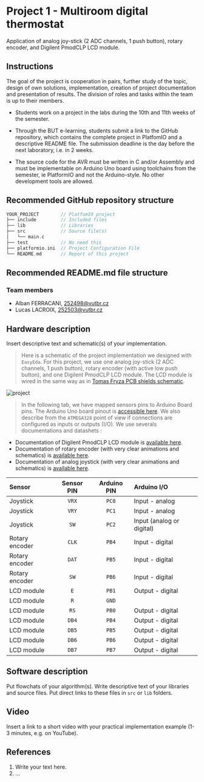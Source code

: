# Project 1 - Multiroom digital thermostat

Application of analog joy-stick (2 ADC channels, 1 push button), rotary encoder, and Digilent PmodCLP LCD module.

## Instructions

The goal of the project is cooperation in pairs, further study of the topic, design of own solutions, implementation, creation of project documentation and presentation of results. The division of roles and tasks within the team is up to their members.

* Students work on a project in the labs during the 10th and 11th weeks of the semester.

* Through the BUT e-learning, students submit a link to the GitHub repository, which contains the complete project in PlatfomIO and a descriptive README file. The submission deadline is the day before the next laboratory, i.e. in 2 weeks.

* The source code for the AVR must be written in C and/or Assembly and must be implementable on Arduino Uno board using toolchains from the semester, ie PlatformIO and not the Arduino-style. No other development tools are allowed.

## Recommended GitHub repository structure

   ```c
   YOUR_PROJECT        // PlatfomIO project
   ├── include         // Included files
   ├── lib             // Libraries
   ├── src             // Source file(s)
   │   └── main.c
   ├── test            // No need this
   ├── platformio.ini  // Project Configuration File
   └── README.md       // Report of this project
   ```

## Recommended README.md file structure

### Team members

* Alban FERRACANI, 252498@vutbr.cz
* Lucas LACROIX, 252503@vutbr.cz

## Hardware description

Insert descriptive text and schematic(s) of your implementation.

>Here is a schematic of the project implementation we designed with `EasyEda`. For this project, we use one analog joy-stick (2 ADC channels, 1 push button), rotary encoder (with active low push button), and one Digilent PmodCLP LCD module.
>The LCD module is wired in the same way as in [Tomas Fryza PCB shields schematic](https://oshwlab.com/tomas.fryza/arduino-shields).

![project](https://user-images.githubusercontent.com/114081879/203870031-c122c04f-a4bb-45ab-9847-a770181ee708.svg)

>In the following tab, we have mapped sensors pins to Arduino Board pins. The Arduino Uno board pinout is [accessible here](https://docs.arduino.cc/static/6ec5e4c2a6c0e9e46389d4f6dc924073/4ef49/Pinout-UNOrev3_latest.png). We also describe from the `ATMEGA328` point of view if connections are configured as inputs or outputs (I/O).
>We use severals documentations and datashets : 
- Documentation of Digilent PmodCLP LCD module is [available here](https://digilent.com/reference/_media/pmod:pmod:pmodCLP_rm.pdf).
- Documentation of rotary encoder (with very clear animations and schematics) is [available here](https://lastminuteengineers.com/rotary-encoder-arduino-tutorial/).
- Documentation of analog joystick (with very clear animations and schematics) is [available here](https://lastminuteengineers.com/joystick-interfacing-arduino-processing/).


|Sensor|Sensor PIN |Arduino PIN | Arduino I/O|
| :-- | :-: | :-: | :-- |
| Joystick| `VRX` | `PC0` | Input - analog |
| Joystick| `VRY` | `PC1` | Input - analog |
| Joystick| `SW` | `PC2` | Input (analog or digital) |
| Rotary encoder| `CLK` | `PB4` | Input - digital |
| Rotary encoder| `DAT` | `PB5` | Input - digital|
| Rotary encoder| `SW` | `PB6` |Input - digital|
| LCD module| `E` | `PB1` | Output - digital|
| LCD module| `R` | `GND` | |
| LCD module| `RS` | `PB0` | Output - digital |
| LCD module| `DB4` | `PB4` | Output - digital |
| LCD module| `DB5` | `PB5` | Output - digital |
| LCD module| `DB6` | `PB6` | Output - digital |
| LCD module| `DB7` | `PB7` | Output - digital |




## Software description

Put flowchats of your algorithm(s). Write descriptive text of your libraries and source files. Put direct links to these files in `src` or `lib` folders.

## Video

Insert a link to a short video with your practical implementation example (1-3 minutes, e.g. on YouTube).

## References

1. Write your text here.
2. ...